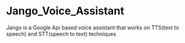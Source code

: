 # Jango_Voice_Assistant
Jango is a Google Api based voice assistant that works on TTS(text to speech) and STT(speech to text) techniques
